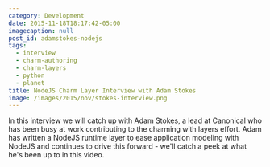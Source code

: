 ```yaml
---
category: Development
date: 2015-11-18T18:17:42-05:00
imagecaption: null
post_id: adamstokes-nodejs
tags:
  - interview
  - charm-authoring
  - charm-layers
  - python
  - planet
title: NodeJS Charm Layer Interview with Adam Stokes
image: /images/2015/nov/stokes-interview.png
---
```


In this interview we will catch up with Adam Stokes, a lead at Canonical who
has been busy at work contributing to the charming with layers effort. Adam
has written a NodeJS runtime layer to ease application modeling with NodeJS
and continues to drive this forward - we'll catch a peek at what he's been up
to in this video.

